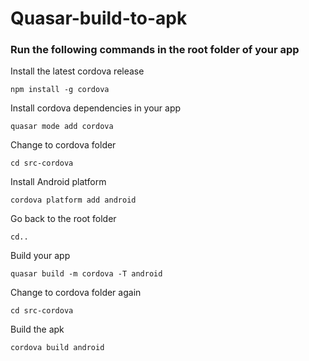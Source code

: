# Quasar-build-to-apk


### Run the following commands in the root folder of your app

Install the latest cordova release
```batch
npm install -g cordova
```
Install cordova dependencies in your app
```batch
quasar mode add cordova
```
Change to cordova folder
```batch
cd src-cordova
```
Install Android platform
```batch
cordova platform add android
```
Go back to the root folder
```batch
cd..
```
Build your app
```batch
quasar build -m cordova -T android
```
Change to cordova folder again
```batch
cd src-cordova
```
Build the apk
```batch
cordova build android
```
